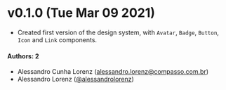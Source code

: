 # v0.1.0 (Tue Mar 09 2021)

- Created first version of the design system, with `Avatar`, `Badge`, `Button`, `Icon` and `Link` components.

#### Authors: 2

- Alessandro Cunha Lorenz (alessandro.lorenz@compasso.com.br)
- Alessandro Lorenz ([@alessandrolorenz](https://github.com/alessandrolorenz))
